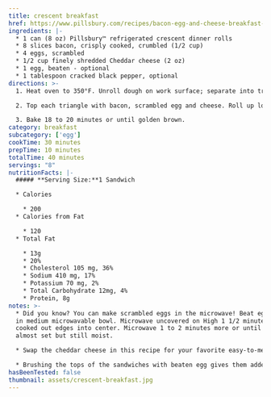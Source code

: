 ```yaml
---
title: crescent breakfast
href: https://www.pillsbury.com/recipes/bacon-egg-and-cheese-breakfast-sandwiches/d907e033-25e6-41be-aa97-588eac6b7ab8
ingredients: |-
  * 1 can (8 oz) Pillsbury™ refrigerated crescent dinner rolls
  * 8 slices bacon, crisply cooked, crumbled (1/2 cup)
  * 4 eggs, scrambled
  * 1/2 cup finely shredded Cheddar cheese (2 oz)
  * 1 egg, beaten - optional
  * 1 tablespoon cracked black pepper, optional
directions: >-
  1. Heat oven to 350°F. Unroll dough on work surface; separate into triangles.

  2. Top each triangle with bacon, scrambled egg and cheese. Roll up loosely as directed on can. Place on ungreased cookie sheet; curve into crescent shape. Brush with beaten egg; sprinkle with pepper.

  3. Bake 18 to 20 minutes or until golden brown.
category: breakfast
subcategory: ['egg']
cookTime: 30 minutes
prepTime: 10 minutes
totalTime: 40 minutes
servings: "8"
nutritionFacts: |-
  ##### **Serving Size:**1 Sandwich

  * Calories

    * 200
  * Calories from Fat

    * 120
  * Total Fat

    * 13g
    * 20%
    * Cholesterol 105 mg, 36%
    * Sodium 410 mg, 17%
    * Potassium 70 mg, 2%
    * Total Carbohydrate 12mg, 4%
    * Protein, 8g
notes: >-
  * Did you know? You can make scrambled eggs in the microwave! Beat eggs well
  in medium microwavable bowl. Microwave uncovered on High 1 1/2 minutes. Stir
  cooked out edges into center. Microwave 1 to 2 minutes more or until eggs are
  almost set but still moist.

  * Swap the cheddar cheese in this recipe for your favorite easy-to-melt variety: Pepper Jack, Monterey Jack, Swiss or Havarti are all tasty options.

  * Brushing the tops of the sandwiches with beaten egg gives them added golden-brown color and a crisper, slightly shiny crust.
hasBeenTested: false
thumbnail: assets/crescent-breakfast.jpg
---
```

